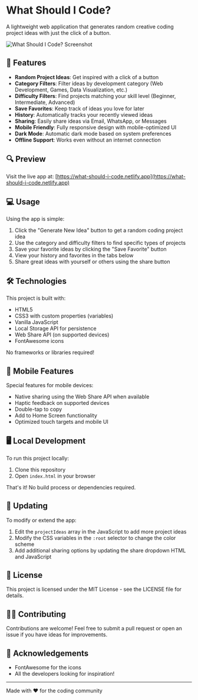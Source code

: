 # What Should I Code?

A lightweight web application that generates random creative coding project ideas with just the click of a button.

![What Should I Code? Screenshot](https://api.placeholder.com/800/400)

## 🚀 Features

- **Random Project Ideas**: Get inspired with a click of a button
- **Category Filters**: Filter ideas by development category (Web Development, Games, Data Visualization, etc.)
- **Difficulty Filters**: Find projects matching your skill level (Beginner, Intermediate, Advanced)
- **Save Favorites**: Keep track of ideas you love for later
- **History**: Automatically tracks your recently viewed ideas
- **Sharing**: Easily share ideas via Email, WhatsApp, or Messages
- **Mobile Friendly**: Fully responsive design with mobile-optimized UI
- **Dark Mode**: Automatic dark mode based on system preferences
- **Offline Support**: Works even without an internet connection

## 🔍 Preview

Visit the live app at: [https://what-should-i-code.netlify.app](https://what-should-i-code.netlify.app)

## 💻 Usage

Using the app is simple:

1. Click the "Generate New Idea" button to get a random coding project idea
2. Use the category and difficulty filters to find specific types of projects
3. Save your favorite ideas by clicking the "Save Favorite" button
4. View your history and favorites in the tabs below
5. Share great ideas with yourself or others using the share button

## 🛠️ Technologies

This project is built with:

- HTML5
- CSS3 with custom properties (variables)
- Vanilla JavaScript
- Local Storage API for persistence
- Web Share API (on supported devices)
- FontAwesome icons

No frameworks or libraries required!

## 📱 Mobile Features

Special features for mobile devices:

- Native sharing using the Web Share API when available
- Haptic feedback on supported devices
- Double-tap to copy
- Add to Home Screen functionality
- Optimized touch targets and mobile UI

## 🖥️ Local Development

To run this project locally:

1. Clone this repository
2. Open `index.html` in your browser

That's it! No build process or dependencies required.

## 🔄 Updating

To modify or extend the app:

1. Edit the `projectIdeas` array in the JavaScript to add more project ideas
2. Modify the CSS variables in the `:root` selector to change the color scheme
3. Add additional sharing options by updating the share dropdown HTML and JavaScript

## 📄 License

This project is licensed under the MIT License - see the LICENSE file for details.

## 👨‍💻 Contributing

Contributions are welcome! Feel free to submit a pull request or open an issue if you have ideas for improvements.

## 🙏 Acknowledgements

- FontAwesome for the icons
- All the developers looking for inspiration!

---

Made with ❤️ for the coding community